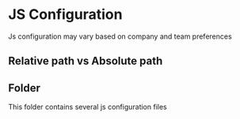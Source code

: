 # JS Configuration
Js configuration may vary based on company and team preferences

## Relative path vs Absolute path

## Folder 
This folder contains several js configuration files